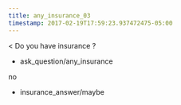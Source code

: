 ```yaml
---
title: any_insurance_03
timestamp: 2017-02-19T17:59:23.937472475-05:00
---
```


< Do you have insurance ?
* ask_question/any_insurance

no
* insurance_answer/maybe
